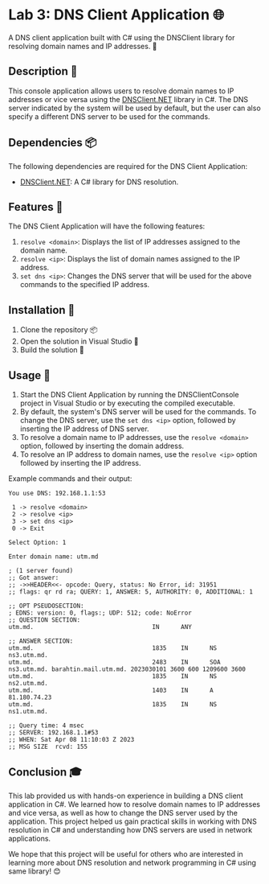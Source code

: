 # Lab 3: DNS Client Application 🌐

A DNS client application built with C# using the DNSClient library for resolving domain names and IP addresses. 📡

## Description 📝

This console application allows users to resolve domain names to IP addresses or vice versa using the [DNSClient.NET](https://github.com/MichaCo/DnsClient.NET) library in C#. The DNS server indicated by the system will be used by default, but the user can also specify a different DNS server to be used for the commands.

## Dependencies 📦

The following dependencies are required for the DNS Client Application:

- [DNSClient.NET](https://github.com/MichaCo/DnsClient.NET): A C# library for DNS resolution.

## Features 🌟

The DNS Client Application will have the following features:

1. `resolve <domain>`: Displays the list of IP addresses assigned to the domain name.
2. `resolve <ip>`: Displays the list of domain names assigned to the IP address.
3. `set dns <ip>`: Changes the DNS server that will be used for the above commands to the specified IP address.

## Installation 💾

1. Clone the repository 📦
2. Open the solution in Visual Studio 🧰
3. Build the solution 🔨

## Usage 📖

1. Start the DNS Client Application by running the DNSClientConsole project in Visual Studio or by executing the compiled executable.
2. By default, the system's DNS server will be used for the commands. To change the DNS server, use the `set dns <ip>` option, followed by inserting the IP address of DNS server.
3. To resolve a domain name to IP addresses, use the `resolve <domain>` option, followed by inserting the domain address.
4. To resolve an IP address to domain names, use the `resolve <ip>` option followed by inserting the IP address.

Example commands and their output:

```
You use DNS: 192.168.1.1:53

 1 -> resolve <domain>
 2 -> resolve <ip>
 3 -> set dns <ip>
 0 -> Exit

Select Option: 1

Enter domain name: utm.md

; (1 server found)
;; Got answer:
;; ->>HEADER<<- opcode: Query, status: No Error, id: 31951
;; flags: qr rd ra; QUERY: 1, ANSWER: 5, AUTHORITY: 0, ADDITIONAL: 1

;; OPT PSEUDOSECTION:
; EDNS: version: 0, flags:; UDP: 512; code: NoError
;; QUESTION SECTION:
utm.md.                                 IN      ANY

;; ANSWER SECTION:
utm.md.                                 1835    IN      NS      ns3.utm.md.
utm.md.                                 2483    IN      SOA     ns3.utm.md. barahtin.mail.utm.md. 2023030101 3600 600 1209600 3600
utm.md.                                 1835    IN      NS      ns2.utm.md.
utm.md.                                 1403    IN      A       81.180.74.23
utm.md.                                 1835    IN      NS      ns1.utm.md.

;; Query time: 4 msec
;; SERVER: 192.168.1.1#53
;; WHEN: Sat Apr 08 11:10:03 Z 2023
;; MSG SIZE  rcvd: 155

```

## Conclusion 🎓

This lab provided us with hands-on experience in building a DNS client application in C#. We learned how to resolve domain names to IP addresses and vice versa, as well as how to change the DNS server used by the application. This project helped us gain practical skills in working with DNS resolution in C# and understanding how DNS servers are used in network applications.

We hope that this project will be useful for others who are interested in learning more about DNS resolution and network programming in C# using same library! 😊
